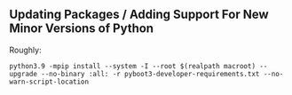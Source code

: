 ## Updating Packages / Adding Support For New Minor Versions of Python

Roughly:

```
python3.9 -mpip install --system -I --root $(realpath macroot) --upgrade --no-binary :all: -r pyboot3-developer-requirements.txt --no-warn-script-location
```
